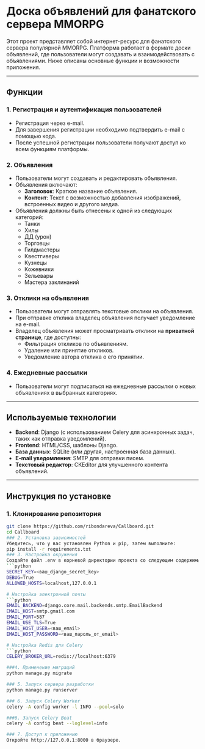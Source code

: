 # Доска объявлений для фанатского сервера MMORPG

Этот проект представляет собой интернет-ресурс для фанатского сервера популярной MMORPG. Платформа работает в формате доски объявлений, 
где пользователи могут создавать и взаимодействовать с объявлениями. Ниже описаны основные функции и возможности приложения.

---

## Функции

### 1. **Регистрация и аутентификация пользователей**
- Регистрация через e-mail.
- Для завершения регистрации необходимо подтвердить e-mail с помощью кода.
- После успешной регистрации пользователи получают доступ ко всем функциям платформы.

### 2. **Объявления**
- Пользователи могут создавать и редактировать объявления.
- Объявления включают:
  - **Заголовок**: Краткое название объявления.
  - **Контент**: Текст с возможностью добавления изображений, встроенных видео и другого медиа.
- Объявления должны быть отнесены к одной из следующих категорий:
  - Танки
  - Хилы
  - ДД (урон)
  - Торговцы
  - Гилдмастеры
  - Квестгиверы
  - Кузнецы
  - Кожевники
  - Зельевары
  - Мастера заклинаний

### 3. **Отклики на объявления**
- Пользователи могут отправлять текстовые отклики на объявления.
- При отправке отклика владелец объявления получает уведомление на e-mail.
- Владелец объявления может просматривать отклики на **приватной странице**, где доступны:
  - Фильтрация откликов по объявлениям.
  - Удаление или принятие откликов.
  - Уведомление автора отклика о его принятии.

### 4. **Ежедневные рассылки**
- Пользователи могут подписаться на ежедневные рассылки о новых объявлениях в выбранных категориях.

---

## Используемые технологии
- **Backend**: Django (с использованием Celery для асинхронных задач, таких как отправка уведомлений).
- **Frontend**: HTML/CSS, шаблоны Django.
- **База данных**: SQLite (или другая, настроенная база данных).
- **E-mail уведомления**: SMTP для отправки писем.
- **Текстовый редактор**: CKEditor для улучшенного контента объявлений.

---

## Инструкция по установке

### 1. Клонирование репозитория
```bash
git clone https://github.com/ribondareva/Callboard.git
cd Callboard
### 2. Установка зависимостей
Убедитесь, что у вас установлен Python и pip, затем выполните:
pip install -r requirements.txt
### 3. Настройка окружения
Создайте файл .env в корневой директории проекта со следующим содержимым:
```python
SECRET_KEY=<ваш_django_secret_key>
DEBUG=True
ALLOWED_HOSTS=localhost,127.0.0.1

# Настройка электронной почты
```python
EMAIL_BACKEND=django.core.mail.backends.smtp.EmailBackend
EMAIL_HOST=smtp.gmail.com
EMAIL_PORT=587
EMAIL_USE_TLS=True
EMAIL_HOST_USER=<ваш_email>
EMAIL_HOST_PASSWORD=<ваш_пароль_от_email>

# Настройка Redis для Celery
```python
CELERY_BROKER_URL=redis://localhost:6379

###4. Применение миграций
python manage.py migrate

### 5. Запуск сервера разработки
python manage.py runserver

### 6. Запуск Celery Worker
celery -A config worker -l INFO --pool=solo

###6. Запуск Celery Beat
celery -A config beat --loglevel=info

### 7. Доступ к приложению
Откройте http://127.0.0.1:8000 в браузере.
